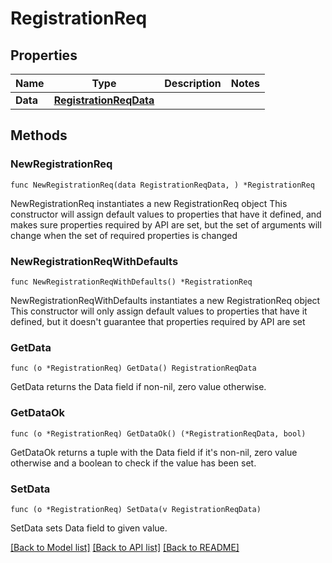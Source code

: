 # RegistrationReq

## Properties

Name | Type | Description | Notes
------------ | ------------- | ------------- | -------------
**Data** | [**RegistrationReqData**](RegistrationReqData.md) |  | 

## Methods

### NewRegistrationReq

`func NewRegistrationReq(data RegistrationReqData, ) *RegistrationReq`

NewRegistrationReq instantiates a new RegistrationReq object
This constructor will assign default values to properties that have it defined,
and makes sure properties required by API are set, but the set of arguments
will change when the set of required properties is changed

### NewRegistrationReqWithDefaults

`func NewRegistrationReqWithDefaults() *RegistrationReq`

NewRegistrationReqWithDefaults instantiates a new RegistrationReq object
This constructor will only assign default values to properties that have it defined,
but it doesn't guarantee that properties required by API are set

### GetData

`func (o *RegistrationReq) GetData() RegistrationReqData`

GetData returns the Data field if non-nil, zero value otherwise.

### GetDataOk

`func (o *RegistrationReq) GetDataOk() (*RegistrationReqData, bool)`

GetDataOk returns a tuple with the Data field if it's non-nil, zero value otherwise
and a boolean to check if the value has been set.

### SetData

`func (o *RegistrationReq) SetData(v RegistrationReqData)`

SetData sets Data field to given value.



[[Back to Model list]](../README.md#documentation-for-models) [[Back to API list]](../README.md#documentation-for-api-endpoints) [[Back to README]](../README.md)


